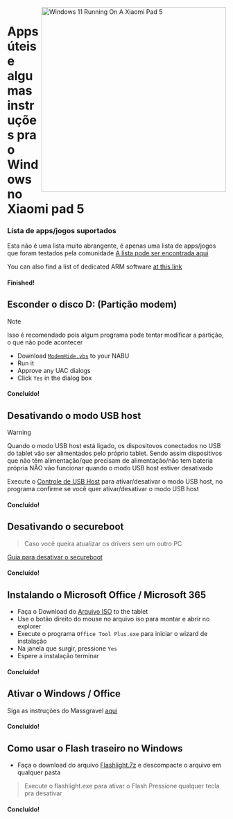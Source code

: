 <img align="right" src="https://raw.githubusercontent.com/erdilS/Port-Windows-11-Xiaomi-Pad-5/main/nabu.png" width="425" alt="Windows 11 Running On A Xiaomi Pad 5">

# Apps úteis e algumas instruções pra o Windows no Xiaomi pad 5

### Lista de apps/jogos suportados
Esta não é uma lista muito abrangente, é apenas uma lista de apps/jogos que foram testados pela comunidade
[A lista pode ser encontrada aqui](https://docs.google.com/spreadsheets/d/1XYuoySgYQE0HL573sA-0RGMX7I4lt5rWJuQ8Z8yRJNY/edit?usp=drivesdk)

You can also find a list of dedicated ARM software [at this link](https://armrepo.ver.lt/)

#### Finished!

## Esconder o disco D: (Partição modem)
> [!NOTE]
> Isso é recomendado pois algum programa pode tentar modificar a partição, o que não pode acontecer

- Download [`ModemHide.vbs`](https://github.com/Misha803/My-Scripts/releases/tag/ModemHide) to your NABU
- Run it
- Approve any UAC dialogs 
- Click `Yes` in the dialog box


#### Concluído!

## Desativando o modo USB host
> [!Warning]
> Quando o modo USB host está ligado, os dispositovos conectados no USB do tablet vão ser alimentados pelo próprio tablet.
> Sendo assim dispositivos que não têm alimentação/que precisam de alimentação/não tem bateria própria NÃO vão funcionar quando o modo USB host estiver desativado

Execute o [Controle de USB Host](https://github.com/Misha803/My-Scripts/releases/tag/USB-Host-Mode-Control) para ativar/desativar o modo USB host, no programa confirme se você quer ativar/desativar o modo USB host 

#### Concluído!


## Desativando o secureboot
> Caso você queira atualizar os drivers sem um outro PC

[Guia para desativar o secureboot](/guide/Portuguese/disable-secureboot-pt.md)

#### Concluído!


## Instalando o Microsoft Office / Microsoft 365
- Faça o Download do [Arquivo ISO](https://drive.google.com/file/d/10FTyC0XBccj0BkxdIa_W_haixQz-d3to/view?usp=drivesdk) to the tablet
- Use o botão direito do mouse no arquivo iso para montar e abrir no explorer
- Execute o programa ```Office Tool Plus.exe``` para iniciar o wizard de instalação
- Na janela que surgir, pressione `Yes`
- Espere a instalação terminar

#### Concluído!


## Ativar o Windows / Office
Siga as instruções do Massgravel [aqui](https://github.com/massgravel/Microsoft-Activation-Scripts)

#### Concluído!


## Como usar o Flash traseiro no Windows 
 - Faça o download do arquivo [Flashlight.7z](https://github.com/erdilS/Port-Windows-11-Xiaomi-Pad-5/releases/download/1.0/flashlight_fix.7z) e descompacte o arquivo em qualquer pasta
> Execute o flashlight.exe para ativar o Flash
> Pressione qualquer tecla pra desativar

#### Concluído!




















